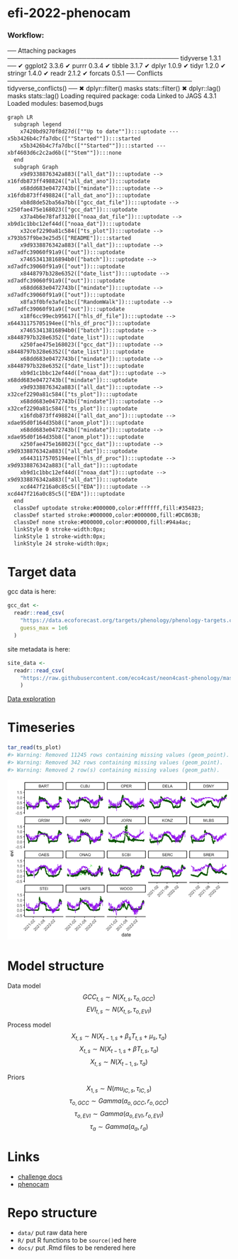 
<!-- README.md is generated from README.Rmd. Please edit that file -->

# efi-2022-phenocam

<!-- badges: start -->
<!-- badges: end -->

### Workflow:

── Attaching packages ─────────────────────────────────────── tidyverse
1.3.1 ── ✔ ggplot2 3.3.6 ✔ purrr 0.3.4 ✔ tibble 3.1.7 ✔ dplyr 1.0.9 ✔
tidyr 1.2.0 ✔ stringr 1.4.0 ✔ readr 2.1.2 ✔ forcats 0.5.1 ── Conflicts
────────────────────────────────────────── tidyverse_conflicts() ── ✖
dplyr::filter() masks stats::filter() ✖ dplyr::lag() masks stats::lag()
Loading required package: coda Linked to JAGS 4.3.1 Loaded modules:
basemod,bugs

``` mermaid
graph LR
  subgraph legend
    x7420bd9270f8d27d([""Up to date""]):::uptodate --- x5b3426b4c7fa7dbc([""Started""]):::started
    x5b3426b4c7fa7dbc([""Started""]):::started --- xbf4603d6c2c2ad6b([""Stem""]):::none
  end
  subgraph Graph
    x9d9338876342a883(["all_dat"]):::uptodate --> x16fdb873ff498824(["all_dat_ano"]):::uptodate
    x68dd683e0472743b(["mindate"]):::uptodate --> x16fdb873ff498824(["all_dat_ano"]):::uptodate
    xb8d8de52ba56a7bb(["gcc_dat_file"]):::uptodate --> x250fae475e168023(["gcc_dat"]):::uptodate
    x37a4b6e78faf3120(["noaa_dat_file"]):::uptodate --> xb9d1c1bbc12ef44d(["noaa_dat"]):::uptodate
    x32cef2290a81c584(["ts_plot"]):::uptodate --> x793b57f9be3e25d5(["README"]):::started
    x9d9338876342a883(["all_dat"]):::uptodate --> xd7adfc39060f91a9(["out"]):::uptodate
    x74653413816894b0(["batch"]):::uptodate --> xd7adfc39060f91a9(["out"]):::uptodate
    x8448797b328e6352(["date_list"]):::uptodate --> xd7adfc39060f91a9(["out"]):::uptodate
    x68dd683e0472743b(["mindate"]):::uptodate --> xd7adfc39060f91a9(["out"]):::uptodate
    x8fa3f0bfe3afe1bc(["RandomWalk"]):::uptodate --> xd7adfc39060f91a9(["out"]):::uptodate
    x18f6cc99ecb95617(["hls_df_file"]):::uptodate --> x64431175705194ee(["hls_df_proc"]):::uptodate
    x74653413816894b0(["batch"]):::uptodate --> x8448797b328e6352(["date_list"]):::uptodate
    x250fae475e168023(["gcc_dat"]):::uptodate --> x8448797b328e6352(["date_list"]):::uptodate
    x68dd683e0472743b(["mindate"]):::uptodate --> x8448797b328e6352(["date_list"]):::uptodate
    xb9d1c1bbc12ef44d(["noaa_dat"]):::uptodate --> x68dd683e0472743b(["mindate"]):::uptodate
    x9d9338876342a883(["all_dat"]):::uptodate --> x32cef2290a81c584(["ts_plot"]):::uptodate
    x68dd683e0472743b(["mindate"]):::uptodate --> x32cef2290a81c584(["ts_plot"]):::uptodate
    x16fdb873ff498824(["all_dat_ano"]):::uptodate --> xdae95d0f164d35b8(["anom_plot"]):::uptodate
    x68dd683e0472743b(["mindate"]):::uptodate --> xdae95d0f164d35b8(["anom_plot"]):::uptodate
    x250fae475e168023(["gcc_dat"]):::uptodate --> x9d9338876342a883(["all_dat"]):::uptodate
    x64431175705194ee(["hls_df_proc"]):::uptodate --> x9d9338876342a883(["all_dat"]):::uptodate
    xb9d1c1bbc12ef44d(["noaa_dat"]):::uptodate --> x9d9338876342a883(["all_dat"]):::uptodate
    xcd447f216a0c85c5(["EDA"]):::uptodate --> xcd447f216a0c85c5(["EDA"]):::uptodate
  end
  classDef uptodate stroke:#000000,color:#ffffff,fill:#354823;
  classDef started stroke:#000000,color:#000000,fill:#DC863B;
  classDef none stroke:#000000,color:#000000,fill:#94a4ac;
  linkStyle 0 stroke-width:0px;
  linkStyle 1 stroke-width:0px;
  linkStyle 24 stroke-width:0px;
```

# Target data

gcc data is here:

``` r
gcc_dat <- 
  readr::read_csv(
    "https://data.ecoforecast.org/targets/phenology/phenology-targets.csv.gz",
    guess_max = 1e6
  )
```

site metadata is here:

``` r
site_data <- 
  readr::read_csv(
    "https://raw.githubusercontent.com/eco4cast/neon4cast-phenology/master/Phenology_NEON_Field_Site_Metadata_20210928.csv"
    )
```

[Data exploration](docs/EDA.md)


# Timeseries

``` r
tar_read(ts_plot)
#> Warning: Removed 11245 rows containing missing values (geom_point).
#> Warning: Removed 342 rows containing missing values (geom_point).
#> Warning: Removed 2 row(s) containing missing values (geom_path).
```

![](README_files/figure-gfm/unnamed-chunk-3-1.png)<!-- -->

# Model structure

Data model
$$GCC_{t, s} \sim N (X_{t, s}, \tau_{o, GCC})$$
$$EVI_{t, s} \sim N (X_{t, s}, \tau_{o, EVI})$$

Process model
$$X_{t, s} \sim N(X_{t-1, s}+ \beta_{s} T_{t, s} + \mu_{s},\tau_{a})$$
$$X_{t, s} \sim N(X_{t-1, s}+ \beta T_{t, s},\tau_{a})$$
$$X_{t, s} \sim N(X_{t-1, s},\tau_{a})$$

Priors
$$X_{1, s} \sim N (mu_{IC, s}, \tau_{IC, s})$$
$$\tau_{o, GCC} \sim Gamma(a_{o, GCC},r_{o, GCC})$$
$$\tau_{o, EVI} \sim Gamma(a_{o, EVI},r_{o, EVI})$$
$$\tau_{a} \sim Gamma(a_a,r_a)$$



# Links

-   [challenge
    docs](https://projects.ecoforecast.org/neon4cast-docs/theme-phenology.html)
-   [phenocam](https://phenocam.sr.unh.edu/webcam/)

# Repo structure

-   `data/` put raw data here
-   `R/` put R functions to be `source()`ed here
-   `docs/` put .Rmd files to be rendered here
